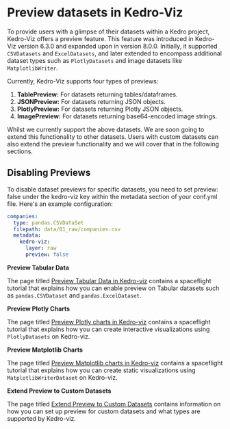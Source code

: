# Preview datasets in Kedro-Viz

To provide users with a glimpse of their datasets within a Kedro project, Kedro-Viz offers a preview feature. This feature was introduced in Kedro-Viz version 6.3.0 and expanded upon in version 8.0.0. Initially, it supported `CSVDatasets` and `ExcelDatasets`, and later extended to encompass additional dataset types such as `PlotlyDatasets` and image datasets like `MatplotlibWriter`.

Currently, Kedro-Viz supports four types of previews:

1. **TablePreview:** For datasets returning tables/dataframes.
2. **JSONPreview:** For datasets returning JSON objects.
3. **PlotlyPreview:** For datasets returning Plotly JSON objects.
4. **ImagePreview:** For datasets returning base64-encoded image strings.

Whilst we currently support the above datasets. We are soon going to extend this functionality to other datasets. Users with custom datasets can also extend the preview functionality and we will cover that in the following sections. 

## Disabling Previews


To disable dataset previews for specific datasets, you need to set preview: false under the kedro-viz key within the metadata section of your conf.yml file. Here's an example configuration:

```yaml
companies:
  type: pandas.CSVDataSet
  filepath: data/01_raw/companies.csv
  metadata:
    kedro-viz:
      layer: raw
      preview: false
```


**Preview Tabular Data**

The page titled [Preview Tabular Data in Kedro-viz](./preview_pandas_datasets.md) contains a spaceflight tutorial that explains how you can enable preview on Tabular datasets such as `pandas.CSVDataset` and `pandas.ExcelDataset`.

**Preview Plotly Charts**

The page titled [Preview Plotly charts in Kedro-viz](./preview_plotly_datasets.md) contains a spaceflight tutorial that explains how you can create interactive visualizations using `PlotlyDatasets` on Kedro-viz.

**Preview Matplotlib Charts**

The page titled [Preview Matplotlib charts in Kedro-viz](./preview_matplotlib_datasets.md) contains a spaceflight tutorial that explains how you can create static visualizations using `MatplotlibWriterDataset` on Kedro-viz.

**Extend Preview to Custom Datasets**

The page titled [Extend Preview to Custom Datasets](./preview_custom_datasets.md) contains information on how you can set up preview for custom datasets and what types are supported by Kedro-viz.

